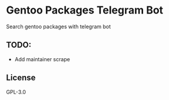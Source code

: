 # Gentoo Packages Telegram Bot
Search gentoo packages with telegram bot

## TODO:
- Add maintainer scrape

## License
GPL-3.0